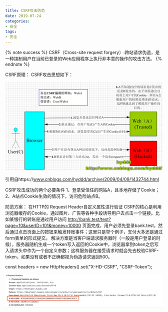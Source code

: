 ```yaml
---
title: CSRF攻击防范
date: 2019-07-24
categories:
- 安全
tags:
- 安全
---
```


{% note success %}
CSRF（Cross-site request forgery）:跨站请求伪造，是一种挟制用户在当前已登录的Web应用程序上执行非本意的操作的攻击方法。
{% endnote %}

CSRF原理：
CSRF攻击思想如下：

![](/image/csrf/1.jpg)

引用自https://www.cnblogs.com/hyddd/archive/2009/04/09/1432744.html

CSRF攻击成功的两个必要条件
1、登录受信任的网站A，且本地存储了Cookie；
2、A站点Cookie生效的情况下，访问危险站点B。

防范方案：
在HTTP的 Request Header自定义属性进行验证
CSRF的核心是利用浏览器缓存的Cookie，通过图片、广告等各种手段诱导用户去点击一个链接。比如某银行的转账是通过用户访问 http://bank.test/test?page=10&userID=101&money=10000 页面完成，用户必须先登录bank.test，然后通过点击页面上的按钮来触发转账事件；这里只是举个例子，支付大多还是通过form表单的形式提交。
解决方案是当客户端请求服务器时（一般是用户登录的时候），服务器随机生成一个token写入返回的Cookie中，浏览器拿到token之后写入请求头中作为一个自定义参数；这样服务器在接受请求时就会先去校验CSRF-token，如果没有或者不正确都视为伪造请求返回500。

const headers = new HttpHeaders().set("X-HD-CSRF", "CSRF-Token"); 

![](/image/csrf/2.jpg)